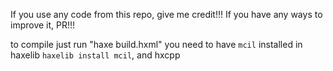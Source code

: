 If you use any code from this repo, give me credit!!!
If you have any ways to improve it, PR!!!

to compile just run "haxe build.hxml"
you need to have `mcil` installed in haxelib `haxelib install mcil`, and hxcpp

